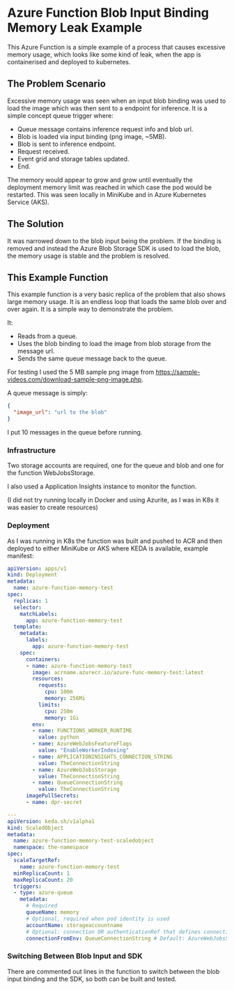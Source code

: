 # Azure Function Blob Input Binding Memory Leak Example

This Azure Function is a simple example of a process that causes excessive memory usage, which looks like some kind of leak, when the app is containerised and deployed to kubernetes.

## The Problem Scenario

Excessive memory usage was seen when an input blob binding was used to load the image which was then sent to a endpoint for inference. It is a simple concept queue trigger where:

* Queue message contains inference request info and blob url.
* Blob is loaded via input binding (png image, ~5MB).
* Blob is sent to inference endpoint.
* Request received.
* Event grid and storage tables updated.
* End.

The memory would appear to grow and grow until eventually the deployment memory limit was reached in which case the pod would be restarted. This was seen locally in MiniKube and in Azure Kubernetes Service (AKS).

## The Solution

It was narrowed down to the blob input being the problem. If the binding is removed and instead the Azure Blob Storage SDK is used to load the blob, the memory usage is stable and the problem is resolved.

## This Example Function

This example function is a very basic replica of the problem that also shows large memory usage. It is an endless loop that loads the same blob over and over again. It is a simple way to demonstrate the problem.

It:

* Reads from a queue.
* Uses the blob binding to load the image from blob storage from the message url.
* Sends the same queue message back to the queue.

For testing I used the 5 MB sample png image from <https://sample-videos.com/download-sample-png-image.php>.

A queue message is simply:

```json
{
  "image_url": "url to the blob"
}
```

I put 10 messages in the queue before running.

### Infrastructure

Two storage accounts are required, one for the queue and blob and one for the function WebJobsStorage.

I also used a Application Insights instance to monitor the function.

(I did not try running locally in Docker and using Azurite, as I was in K8s it was easier to create resources)

### Deployment

As I was running in K8s the function was built and pushed to ACR and then deployed to either MiniKube or AKS where KEDA is available, example manifest:

```yaml
apiVersion: apps/v1
kind: Deployment
metadata:
  name: azure-function-memory-test
spec:
  replicas: 1
  selector:
    matchLabels:
      app: azure-function-memory-test
  template:
    metadata:
      labels:
        app: azure-function-memory-test
    spec:
      containers:
      - name: azure-function-memory-test
        image: acrname.azurecr.io/azure-func-memory-test:latest
        resources:
          requests:
            cpu: 100m
            memory: 256Mi
          limits:
            cpu: 250m
            memory: 1Gi
        env:
        - name: FUNCTIONS_WORKER_RUNTIME
          value: python
        - name: AzureWebJobsFeatureFlags
          value: "EnableWorkerIndexing"
        - name: APPLICATIONINSIGHTS_CONNECTION_STRING
          value: TheConnectionString
        - name: AzureWebJobsStorage
          value: TheConnectionString
        - name: QueueConnectionString
          value: TheConnectionString
      imagePullSecrets:
      - name: dpr-secret

---
apiVersion: keda.sh/v1alpha1
kind: ScaledObject
metadata:
  name: azure-function-memory-test-scaledobject
  namespace: the-namespace
spec:
  scaleTargetRef:
    name: azure-function-memory-test
  minReplicaCount: 1
  maxReplicaCount: 20
  triggers:
  - type: azure-queue
    metadata:
      # Required
      queueName: memory
      # Optional, required when pod identity is used
      accountName: storageaccountname
      # Optional: connection OR authenticationRef that defines connection
      connectionFromEnv: QueueConnectionString # Default: AzureWebJobsStorage. Reference to a connection string in deployment
```

### Switching Between Blob Input and SDK

There are commented out lines in the function to switch between the blob input binding and the SDK, so both can be built and tested.
